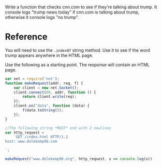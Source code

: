 Write a function that checks cnn.com to see if they're talking about trump. It console logs "trump news today" if cnn.com is talking about trump, otherwise it console logs "no trump".
# Reference

You will need to use the `.indexOf` string method. Use it to see if the word trump appears anywhere in the HTML page.

Use the following as a starting point. The response will contain an HTML page.

```javascript
var net = require('net');
function makeRequest(addr, req, f) {
    var client = new net.Socket();
    client.connect(80, addr, function () {
        return client.write(req);
    });
    client.on("data", function (data) {
        f(data.toString());
    });
}

//The following string *MUST* end with 2 newlines
var http_request =
    `GET /index.html HTTP/1.1
host: www.dolekemp96.com

`;

makeRequest("www.dolekemp96.org", http_request, x => console.log(x))
```